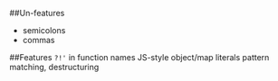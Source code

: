 ##Un-features
* semicolons
* commas

##Features
`?!'` in function names
JS-style object/map literals
pattern matching, destructuring
